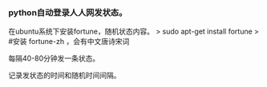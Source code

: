 ### python自动登录人人网发状态。

在ubuntu系统下安装fortune，随机状态内容。
	> sudo apt-get install fortune
	> #安装 fortune-zh ，会有中文唐诗宋词

每隔40-80分钟发一条状态。

记录发状态的时间和随机时间间隔。
